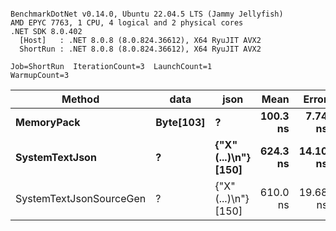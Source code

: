 ```

BenchmarkDotNet v0.14.0, Ubuntu 22.04.5 LTS (Jammy Jellyfish)
AMD EPYC 7763, 1 CPU, 4 logical and 2 physical cores
.NET SDK 8.0.402
  [Host]   : .NET 8.0.8 (8.0.824.36612), X64 RyuJIT AVX2
  ShortRun : .NET 8.0.8 (8.0.824.36612), X64 RyuJIT AVX2

Job=ShortRun  IterationCount=3  LaunchCount=1  
WarmupCount=3  

```
| Method                  | data      | json                 | Mean     | Error    | StdDev  | Min      | Max      | Gen0   | Allocated |
|------------------------ |---------- |--------------------- |---------:|---------:|--------:|---------:|---------:|-------:|----------:|
| **MemoryPack**              | **Byte[103]** | **?**                    | **100.3 ns** |  **7.74 ns** | **0.42 ns** | **100.1 ns** | **100.8 ns** | **0.0029** |     **248 B** |
| **SystemTextJson**          | **?**         | **{&quot;X&quot;(...)\\n&quot;} [150]** | **624.3 ns** | **14.10 ns** | **0.77 ns** | **623.6 ns** | **625.2 ns** | **0.0029** |     **248 B** |
| SystemTextJsonSourceGen | ?         | {&quot;X&quot;(...)\\n&quot;} [150] | 610.0 ns | 19.68 ns | 1.08 ns | 608.8 ns | 610.7 ns | 0.0029 |     248 B |
